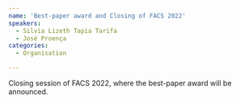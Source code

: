 ```yaml
---
name: 'Best-paper award and Closing of FACS 2022'
speakers:
  - Silvia Lizeth Tapia Tarifa
  - José Proença
categories:
  - Organisation

---
```



Closing session of FACS 2022, where the best-paper award will be announced.
